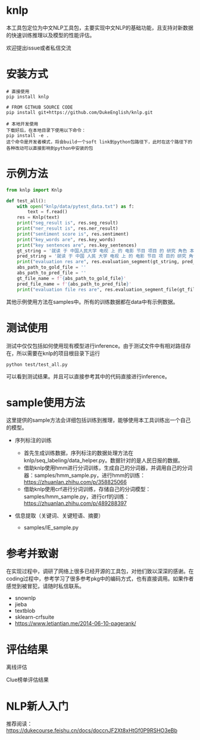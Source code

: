 # knlp

本工具包定位为中文NLP工具包，主要实现中文NLP的基础功能，且支持对新数据的快速训练推理以及模型的性能评估。

欢迎提出issue或者私信交流

# 安装方式
```
# 直接使用
pip install knlp

# FROM GITHUB SOURCE CODE
pip install git+https://github.com/DukeEnglish/knlp.git

# 本地开发使用
下载好后，在本地目录下使用以下命令：
pip install -e .
这个命令是开发者模式，将会build一个soft link到python包路径下，此时在这个路径下的各种改动可以直接影响到python中安装的包

```
# 示例方法
```python
from knlp import Knlp

def test_all():
    with open("knlp/data/pytest_data.txt") as f:
        text = f.read()
    res = Knlp(text)
    print("seg_result is", res.seg_result)
    print("ner_result is", res.ner_result)
    print("sentiment score is", res.sentiment)
    print("key_words are", res.key_words)
    print("key sentences are", res.key_sentences)
    gt_string = '就读 于 中国人民大学 电视 上 的 电影 节目 项目 的 研究 角色 本人 将 会 参与 配音'
    pred_string = '就读 于 中国 人民 大学 电视 上 的 电影 节目 项 目的 研究 角色 本人 将 会 参与 配音'
    print("evaluation res are", res.evaluation_segment(gt_string, pred_string))
    abs_path_to_gold_file = ''
    abs_path_to_pred_file = ''
    gt_file_name = f'{abs_path_to_gold_file}'
    pred_file_name = f'{abs_path_to_pred_file}'
    print("evaluation file res are", res.evaluation_segment_file(gt_file_name, pred_file_name))
```
其他示例使用方法在samples中。所有的训练数据都在data中有示例数据。

# 测试使用
测试中仅仅包括如何使用现有模型进行inference。由于测试文件中有相对路径存在，所以需要在knlp的项目根目录下运行
```
python test/test_all.py
```
可以看到测试结果。并且可以直接参考其中的代码直接进行inference。

# sample使用方法
这里提供的sample方法会详细包括训练到推理，能够使用本工具训练出一个自己的模型。
- 序列标注的训练
    - 首先生成训练数据，序列标注的数据处理方法在knlp/seq_labeling/data_helper.py。数据针对的是人民日报的数据。
    - 借助knlp使用hmm进行分词训练，生成自己的分词器，并调用自己的分词器：samples/hmm_sample.py，进行hmm的训练：https://zhuanlan.zhihu.com/p/358825066
    - 借助knlp使用crf进行分词训练，存储自己的分词模型：samples/hmm_sample.py，进行crf的训练：https://zhuanlan.zhihu.com/p/489288397

- 信息提取（关键词、关键短语、摘要）
    - samples/IE_sample.py


# 参考并致谢
在实现过程中，调研了网络上很多已经开源的工具包，对他们致以深深的感谢。在coding过程中，参考学习了很多参考pkg中的编码方式，也有直接调用。如果作者感觉到被冒犯，请随时私信联系。

- snownlp
- jieba
- textblob
- sklearn-crfsuite
- https://www.letiantian.me/2014-06-10-pagerank/

# 评估结果
离线评估

Clue榜单评估结果

# NLP新人入门
推荐阅读：https://dukecourse.feishu.cn/docs/doccnJF2Xt8xHtGf0P9RSHO3eBb
